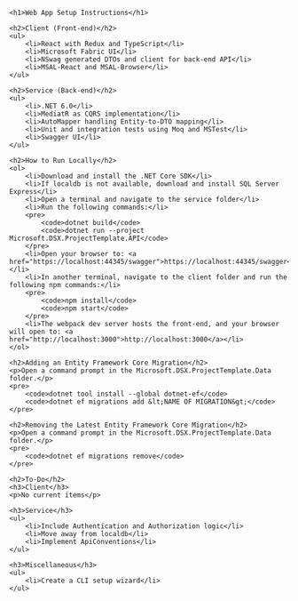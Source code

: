 
<!DOCTYPE html>
<html lang="en">

<head>
    <meta charset="UTF-8">
    <meta name="viewport" content="width=device-width, initial-scale=1.0">
    <title>Microsoft DSX Project Template</title>
</head>

<body>

    <h1>Web App Setup Instructions</h1>

    <h2>Client (Front-end)</h2>
    <ul>
        <li>React with Redux and TypeScript</li>
        <li>Microsoft Fabric UI</li>
        <li>NSwag generated DTOs and client for back-end API</li>
        <li>MSAL-React and MSAL-Browser</li>
    </ul>

    <h2>Service (Back-end)</h2>
    <ul>
        <li>.NET 6.0</li>
        <li>MediatR as CQRS implementation</li>
        <li>AutoMapper handling Entity-to-DTO mapping</li>
        <li>Unit and integration tests using Moq and MSTest</li>
        <li>Swagger UI</li>
    </ul>

    <h2>How to Run Locally</h2>
    <ol>
        <li>Download and install the .NET Core SDK</li>
        <li>If localdb is not available, download and install SQL Server Express</li>
        <li>Open a terminal and navigate to the service folder</li>
        <li>Run the following commands:</li>
        <pre>
            <code>dotnet build</code>
            <code>dotnet run --project Microsoft.DSX.ProjectTemplate.API</code>
        </pre>
        <li>Open your browser to: <a href="https://localhost:44345/swagger">https://localhost:44345/swagger</a></li>
        <li>In another terminal, navigate to the client folder and run the following npm commands:</li>
        <pre>
            <code>npm install</code>
            <code>npm start</code>
        </pre>
        <li>The webpack dev server hosts the front-end, and your browser will open to: <a href="http://localhost:3000">http://localhost:3000</a></li>
    </ol>

    <h2>Adding an Entity Framework Core Migration</h2>
    <p>Open a command prompt in the Microsoft.DSX.ProjectTemplate.Data folder.</p>
    <pre>
        <code>dotnet tool install --global dotnet-ef</code>
        <code>dotnet ef migrations add &lt;NAME OF MIGRATION&gt;</code>
    </pre>

    <h2>Removing the Latest Entity Framework Core Migration</h2>
    <p>Open a command prompt in the Microsoft.DSX.ProjectTemplate.Data folder.</p>
    <pre>
        <code>dotnet ef migrations remove</code>
    </pre>

    <h2>To-Do</h2>
    <h3>Client</h3>
    <p>No current items</p>

    <h3>Service</h3>
    <ul>
        <li>Include Authentication and Authorization logic</li>
        <li>Move away from localdb</li>
        <li>Implement ApiConventions</li>
    </ul>

    <h3>Miscellaneous</h3>
    <ul>
        <li>Create a CLI setup wizard</li>
    </ul>

</body>

</html>
